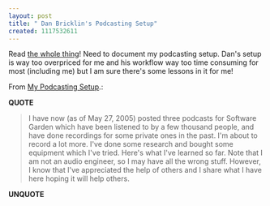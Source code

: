 ```yaml
---
layout: post
title: " Dan Bricklin's Podcasting Setup"
created: 1117532611
---
```

<p>Read <a href="http://danbricklin.com/log/podcastingsetup.htm">the whole thing</a>! Need to document my podcasting setup. Dan's setup is way too overpriced for me and his workflow way too time consuming for most (including me) but I am sure there's some lessons in it for me!</p> <p>From <a href="http://danbricklin.com/log/podcastingsetup.htm">My Podcasting Setup</a>.:</p>
<p><b>QUOTE</b></p><blockquote><p>I have now (as of May 27, 2005) posted three podcasts for Software Garden which have been listened to by a few thousand people, and have done recordings for some private ones in the past. I'm about to record a lot more. I've done some research and bought some equipment which I've tried. Here's what I've learned so far. Note that I am not an audio engineer, so I may have all the wrong stuff. However, I know that I've appreciated the help of others and I share what I have here hoping it will help others.</p></blockquote><p><b>UNQUOTE</b></p>



